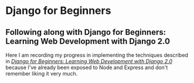 # Django for Beginners
## Following along with Django for Beginners: Learning Web Development with Django 2.0

Here I am recording my progress in implementing the techniques described in
*[Django for Beginners: Learning Web Development with Django
2.0](https://djangoforbeginners.com/)* because I've already been exposed to
Node and Express and don't remember liking it very much.
